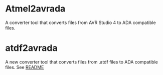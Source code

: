 # Atmel2avrada
A converter tool that converts files from AVR Studio 4 to ADA compatible files.

# atdf2avrada
A new converter tool that converts files from .atdf files to ADA compatible files.
See [README](atdf2avrada/README)
